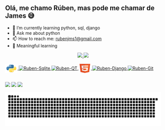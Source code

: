 ## Olá, me chamo Rúben, mas pode me chamar de James 😅


- 🌱 I’m currently learning python, sql, django
- 💬 Ask me about python
- 📫 How to reach me: rubenjms1@gmail.com
- 🌟 Meaningful learning

<div align="center">
  <a href="https://github.com/ruben-sa-brito">
  <img height="150em" src="https://github-readme-stats.vercel.app/api?username=ruben-sa-brito&show_icons=true&theme=radical&include_all_commits"/>
  <img height="150em" src="https://github-readme-stats.vercel.app/api/top-langs/?username=ruben-sa-brito&layout=compact&langs_count=7&theme=radical"/>
</div>
  
  

<div style="display: inline_block"><br>
  <img align="center" alt="Ruben-Python" height="30" width="40" src="https://raw.githubusercontent.com/devicons/devicon/master/icons/python/python-original.svg">
  <img align="center" alt="Ruben-Sqlite" height="30" width="40" src="https://cdn.jsdelivr.net/gh/devicons/devicon/icons/sqlite/sqlite-original.svg">
  <img align="center" alt="Ruben-QT" height="30" width="40" src="https://cdn.jsdelivr.net/gh/devicons/devicon/icons/qt/qt-original.svg">
  <img align="center" alt="Ruben-HTML" height="30" width="40" src="https://raw.githubusercontent.com/devicons/devicon/master/icons/html5/html5-original.svg">
  <img align="center" alt="Ruben-Django" height="30" width="40" src="https://cdn.jsdelivr.net/gh/devicons/devicon/icons/django/django-plain.svg">
  <img align="center" alt="Ruben-Git" height="30" width="40" src="https://cdn.jsdelivr.net/gh/devicons/devicon@v2.15.1/devicon.min.css">
  
  
</div>

  ##
  
<div> 
  <a href="https://www.instagram.com/jam3s_rb" target="_blank"><img src="https://img.shields.io/badge/-Instagram-%23E4405F?style=for-the-badge&logo=instagram&logoColor=white" target="_blank"></a>
  <a href = "mailto:rubenjms1@gmail.com"><img src="https://img.shields.io/badge/Gmail-D14836?style=for-the-badge&logo=gmail&logoColor=white" target="_blank"></a>
  <a href="https://www.linkedin.com/in/ruben-s%C3%A1-20923a242" target="_blank"><img src="https://img.shields.io/badge/-LinkedIn-%230077B5?style=for-the-badge&logo=linkedin&logoColor=white" target="_blank"></a> 
  
  
  ![Snake animation](https://github.com/ruben-sa-brito/ruben-sa-brito/blob/output/github-contribution-grid-snake.svg)
</div>
